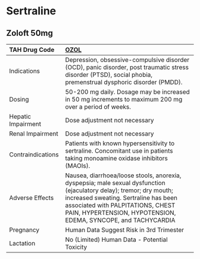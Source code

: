 # Sertraline

## Zoloft 50mg

| TAH Drug Code      | [OZOL](https://www.tahsda.org.tw/drugs/hissearch.php?drug_code=OZOL)                                                                                                                                                                                              |
|:-------------------|:------------------------------------------------------------------------------------------------------------------------------------------------------------------------------------------------------------------------------------------------------------------|
| Indications        | Depression, obsessive-compulsive disorder (OCD), panic disorder, post traumatic stress disorder (PTSD), social phobia, premenstrual dysphoric disorder (PMDD).                                                                                                    |
| Dosing             | 50-200 mg daily. Dosage may be increased in 50 mg increments to maximum 200 mg over a period of weeks.                                                                                                                                                            |
| Hepatic Impairment | Dose adjustment not necessary                                                                                                                                                                                                                                     |
| Renal Impairment   | Dose adjustment not necessary                                                                                                                                                                                                                                     |
| Contraindications  | Patients with known hypersensitivity to sertraline. Concomitant use in patients taking monoamine oxidase inhibitors (MAOIs).                                                                                                                                      |
| Adverse Effects    | Nausea, diarrhoea/loose stools, anorexia, dyspepsia; male sexual dysfunction (ejaculatory delay); tremor; dry mouth; increased sweating. Sertraline has been associated with PALPITATIONS, CHEST PAIN, HYPERTENSION, HYPOTENSION, EDEMA, SYNCOPE, and TACHYCARDIA |
| Pregnancy          | Human Data Suggest Risk in 3rd Trimester                                                                                                                                                                                                                          |
| Lactation          | No (Limited) Human Data - Potential Toxicity                                                                                                                                                                                                                      |

